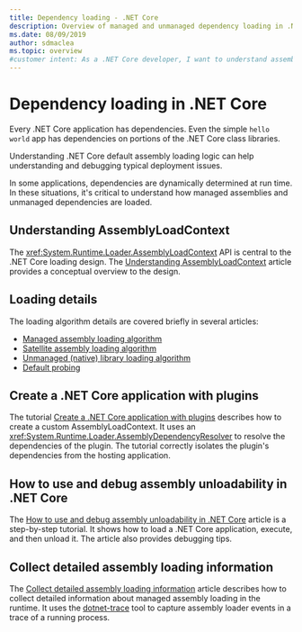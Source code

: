 ```yaml
---
title: Dependency loading - .NET Core
description: Overview of managed and unmanaged dependency loading in .NET Core
ms.date: 08/09/2019
author: sdmaclea
ms.topic: overview
#customer intent: As a .NET Core developer, I want to understand assembly loading so that I can design and debug assembly loading issues.
---
```

# Dependency loading in .NET Core

Every .NET Core application has dependencies. Even the simple `hello world` app has dependencies on portions of the .NET Core class libraries.

Understanding .NET Core default assembly loading logic can help understanding and debugging typical deployment issues.

In some applications, dependencies are dynamically determined at run time. In these situations, it's critical to understand how managed assemblies and unmanaged dependencies are loaded.

## Understanding AssemblyLoadContext

The <xref:System.Runtime.Loader.AssemblyLoadContext> API is central to the .NET Core loading design. The [Understanding AssemblyLoadContext](understanding-assemblyloadcontext.md) article provides a conceptual overview to the design.

## Loading details

The loading algorithm details are covered briefly in several articles:

- [Managed assembly loading algorithm](loading-managed.md)
- [Satellite assembly loading algorithm](loading-resources.md)
- [Unmanaged (native) library loading algorithm](loading-unmanaged.md)
- [Default probing](default-probing.md)

## Create a .NET Core application with plugins

The tutorial [Create a .NET Core application with plugins](../tutorials/creating-app-with-plugin-support.md) describes how to create a custom AssemblyLoadContext. It uses an <xref:System.Runtime.Loader.AssemblyDependencyResolver> to resolve the dependencies of the plugin. The tutorial correctly isolates the plugin's dependencies from the hosting application.

## How to use and debug assembly unloadability in .NET Core

The [How to use and debug assembly unloadability in .NET Core](../../standard/assembly/unloadability.md) article is a step-by-step tutorial. It shows how to load a .NET Core application, execute, and then unload it. The article also provides debugging tips.

## Collect detailed assembly loading information

The [Collect detailed assembly loading information](collect-details.md) article describes how to collect detailed information about managed assembly loading in the runtime. It uses the [dotnet-trace](../diagnostics/dotnet-trace.md) tool to capture assembly loader events in a trace of a running process.
